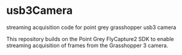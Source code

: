 # usb3Camera
streaming acquisition code for point grey grasshopper usb3 camera

This repository builds on the Point Grey FlyCapture2 SDK to enable streaming acquisition of frames from the Grasshopper 3 camera.
